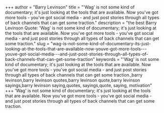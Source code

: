 +++
author = "Barry Levinson"
title = "'Wag' is not some kind of documentary; it's just looking at the tools that are available. Now you've got more tools - you've got social media - and just post stories through all types of back channels that can get some traction."
description = "the best Barry Levinson Quote: 'Wag' is not some kind of documentary; it's just looking at the tools that are available. Now you've got more tools - you've got social media - and just post stories through all types of back channels that can get some traction."
slug = "wag-is-not-some-kind-of-documentary-its-just-looking-at-the-tools-that-are-available-now-youve-got-more-tools---youve-got-social-media---and-just-post-stories-through-all-types-of-back-channels-that-can-get-some-traction"
keywords = "'Wag' is not some kind of documentary; it's just looking at the tools that are available. Now you've got more tools - you've got social media - and just post stories through all types of back channels that can get some traction.,barry levinson,barry levinson quotes,barry levinson quote,barry levinson sayings,barry levinson saying,quotes, sayings,quote, saying, motivation"
+++
'Wag' is not some kind of documentary; it's just looking at the tools that are available. Now you've got more tools - you've got social media - and just post stories through all types of back channels that can get some traction.
